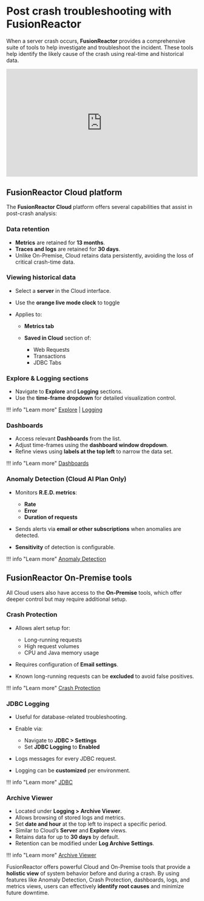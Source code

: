 # Post crash troubleshooting with FusionReactor


When a server crash occurs, **FusionReactor** provides a comprehensive suite of tools to help investigate and troubleshoot the incident. These tools help identify the likely cause of the crash using real-time and historical data.

<div style="padding:56.25% 0 0 0;position:relative;"><iframe src="https://player.vimeo.com/video/1087998954?badge=0&amp;autopause=0&amp;player_id=0&amp;app_id=58479" frameborder="0" allow="autoplay; fullscreen; picture-in-picture; clipboard-write; encrypted-media" style="position:absolute;top:0;left:0;width:100%;height:100%;" title="Post Crash Troubleshooting and Preemptive Planning with FusionReactor"></iframe></div><script src="https://player.vimeo.com/api/player.js"></script>

## FusionReactor Cloud platform

The **FusionReactor Cloud** platform offers several capabilities that assist in post-crash analysis:

### Data retention
- **Metrics** are retained for **13 months**.
- **Traces and logs** are retained for **30 days**.
- Unlike On-Premise, Cloud retains data persistently, avoiding the loss of critical crash-time data.

### Viewing historical data
- Select a **server** in the Cloud interface.
- Use the **orange live mode clock** to toggle
- Applies to:

    - **Metrics tab**
    - **Saved in Cloud** section of:

        - Web Requests
        - Transactions
        - JDBC Tabs

### Explore & Logging sections
- Navigate to **Explore** and **Logging** sections.
- Use the **time-frame dropdown** for detailed visualization control.

!!! info "Learn more"
    [Explore](/Data-insights/Features/explore/) | [Logging](/Monitor-your-data/Log-monitoring/overview/)

### Dashboards
- Access relevant **Dashboards** from the list.
- Adjust time-frames using the **dashboard window dropdown**.
- Refine views using **labels at the top left** to narrow the data set.


!!! info "Learn more"
    [Dashboards](/Data-insights/Features/dashboards/) 


### Anomaly Detection (Cloud AI Plan Only)
- Monitors **R.E.D. metrics**:

    - **Rate**
    - **Error**
    - **Duration of requests**

- Sends alerts via **email or other subscriptions** when anomalies are detected.
- **Sensitivity** of detection is configurable.

!!! info "Learn more"
    [Anomaly Detection](/Data-insights/Features/Anomaly-Detection/ADuserguide/) 

## FusionReactor On-Premise tools

All Cloud users also have access to the **On-Premise** tools, which offer deeper control but may require additional setup.

### Crash Protection
- Allows alert setup for:

    - Long-running requests
    - High request volumes
    - CPU and Java memory usage

- Requires configuration of **Email settings**.
- Known long-running requests can be **excluded** to avoid false positives.

!!! info "Learn more"
    [Crash Protection](/Data-insights/Features/Crash-protection/Crash-Protection/) 


### JDBC Logging
- Useful for database-related troubleshooting.
- Enable via:

    - Navigate to **JDBC > Settings**
    - Set **JDBC Logging** to **Enabled**

- Logs messages for every JDBC request.
- Logging can be **customized** per environment.

!!! info "Learn more"
    [JDBC](/Data-insights/Features/JDBC/Settings/) 

### Archive Viewer
- Located under **Logging > Archive Viewer**.
- Allows browsing of stored logs and metrics.
- Set **date and hour** at the top left to inspect a specific period.
- Similar to Cloud’s **Server** and **Explore** views.
- Retains data for up to **30 days** by default.
- Retention can be modified under **Log Archive Settings**.

!!! info "Learn more"
    [Archive Viewer](/Data-insights/Features/JDBC/Settings/) 


FusionReactor offers powerful Cloud and On-Premise tools that provide a **holistic view** of system behavior before and during a crash. By using features like Anomaly Detection, Crash Protection, dashboards, logs, and metrics views, users can effectively **identify root causes** and minimize future downtime.
